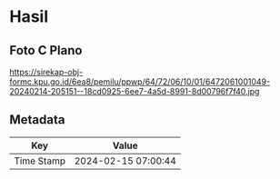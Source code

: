 # Hasil

## Foto C Plano

https://sirekap-obj-formc.kpu.go.id/6ea8/pemilu/ppwp/64/72/06/10/01/6472061001049-20240214-205151--18cd0925-6ee7-4a5d-8991-8d00796f7f40.jpg


## Metadata

| Key        | Value               |
| ---------- | ------------------- |
| Time Stamp | 2024-02-15 07:00:44 |



